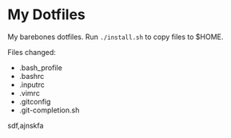 My Dotfiles
========

My barebones dotfiles. Run `./install.sh` to copy files to $HOME.

Files changed:

  - .bash_profile
  - .bashrc
  - .inputrc
  - .vimrc
  - .gitconfig
  - .git-completion.sh


  sdf,ajnskfa
